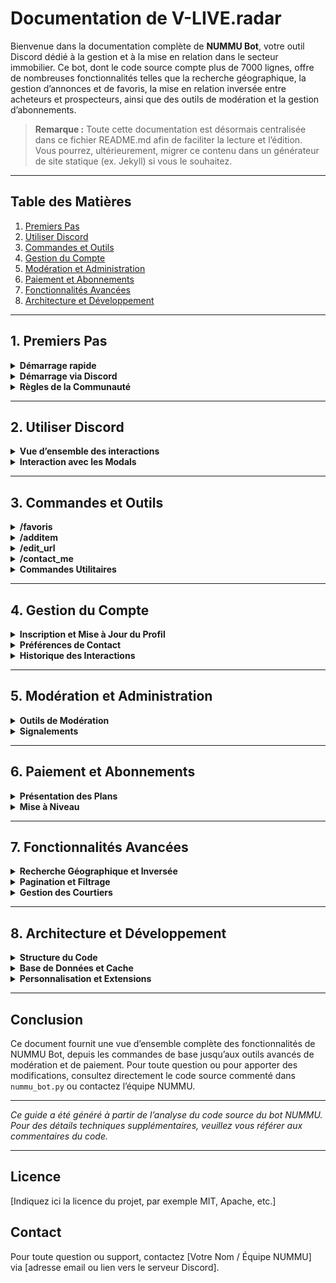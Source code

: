# Documentation de V-LIVE.radar

Bienvenue dans la documentation complète de **NUMMU Bot**, votre outil Discord dédié à la gestion et à la mise en relation dans le secteur immobilier. Ce bot, dont le code source compte plus de 7000 lignes, offre de nombreuses fonctionnalités telles que la recherche géographique, la gestion d’annonces et de favoris, la mise en relation inversée entre acheteurs et prospecteurs, ainsi que des outils de modération et la gestion d’abonnements.

> **Remarque :** Toute cette documentation est désormais centralisée dans ce fichier README.md afin de faciliter la lecture et l’édition. Vous pourrez, ultérieurement, migrer ce contenu dans un générateur de site statique (ex. Jekyll) si vous le souhaitez.

---

## Table des Matières

1. [Premiers Pas](#1-premiers-pas)
2. [Utiliser Discord](#2-utiliser-discord)
3. [Commandes et Outils](#3-commandes-et-outils)
4. [Gestion du Compte](#4-gestion-du-compte)
5. [Modération et Administration](#5-modération-et-administration)
6. [Paiement et Abonnements](#6-paiement-et-abonnements)
7. [Fonctionnalités Avancées](#7-fonctionnalités-avancées)
8. [Architecture et Développement](#8-architecture-et-développement)

---

## 1. Premiers Pas

<details>
  <summary><strong>Démarrage rapide</strong></summary>

  - **Invitation & Configuration :**  
    Pour commencer, invitez NUMMU Bot sur votre serveur Discord en utilisant l’URL d’invitation fournie dans la documentation interne.  
    Configurez ensuite les paramètres essentiels (ID du serveur, salons dédiés, rôles administratifs, etc.) dans le fichier de configuration `settings.py`.

  - **Installation des Dépendances :**  
    Le bot utilise notamment :
    - `discord.py` pour les interactions Discord (commandes classiques et slash),
    - `motor` (AsyncIOMotorClient) pour l’accès à MongoDB,
    - `cachetools` pour le caching avec TTL,
    - `aiohttp`, `asyncio` et d’autres modules standards.
    
    Assurez-vous d’installer les dépendances via pip (par exemple via un fichier `requirements.txt`).
    
</details>

<details>
  <summary><strong>Démarrage via Discord</strong></summary>

  - **Synchronisation des Commandes :**  
    Lors du démarrage, le bot synchronise ses commandes slash sur le serveur (via la méthode `setup_hook`).  
    Cela permet d’utiliser les commandes telles que `/favoris`, `/additem`, etc.

</details>

<details>
  <summary><strong>Règles de la Communauté</strong></summary>

  - **Consignes d’utilisation :**  
    Veillez à respecter les règles de modération, à signaler les annonces non conformes et à configurer vos préférences de contact en fonction de vos besoins.

</details>

---

## 2. Utiliser Discord

<details>
  <summary><strong>Vue d’ensemble des interactions</strong></summary>

  NUMMU Bot offre une riche palette d’interactions :
  - **Commandes Slash et Textuelles :**  
    - `/favoris` : Gérer vos annonces favorites (ajouter, retirer, consulter en pagination).
    - `/additem` : Ajouter une annonce en fournissant une URL et d’autres informations via un formulaire (Modal).
    - `/edit_url` : Pour les modérateurs, rechercher et modifier une annonce existante.
    - `/contact_me` : Choisir de recevoir ou non des demandes de contact de la part de prospecteurs.
    - `/nummuhelp` : Afficher l’aide et la liste des commandes disponibles.
    
  - **Boutons et Menus :**  
    Le bot utilise intensivement les vues interactives basées sur des boutons et des sélecteurs (menus déroulants) pour :
    - Ajouter/retirer une annonce des favoris.
    - Afficher des informations complémentaires (via le bouton "Supplément d'info.").
    - Naviguer dans des listes paginées (annonces, courtiers, acheteurs).
    - Lancer des recherches spécifiques (en géolocalisant une adresse, en filtrant par prix, etc.).
    
</details>

<details>
  <summary><strong>Interaction avec les Modals</strong></summary>

  - **Formulaires de saisie :**  
    Les modals (ex. `AddItemModalSingle`, `EditBasicModal`, `EditAdvancedModal`, `ContactBuyerModal`) permettent à l’utilisateur de renseigner des informations complémentaires telles que :
    - Le prix, l’adresse, l’image, le téléphone et la description pour une annonce.
    - Les préférences de contact et les détails pour la mise en relation.

  - **Validation et retour d’information :**  
    Chaque modal vérifie la validité des données saisies et enregistre les informations dans la base de données MongoDB.
    
</details>

---

## 3. Commandes et Outils

<details>
  <summary><strong>/favoris</strong></summary>

  - **Description :**  
    Affiche la liste des annonces favorites de l’utilisateur sous forme paginée.  
    Vous pouvez naviguer entre les pages et accéder aux détails ou supprimer un favori via des boutons interactifs.
    
</details>

<details>
  <summary><strong>/additem</strong></summary>

  - **Description :**  
    Permet d’ajouter une nouvelle annonce via son URL.  
  - **Fonctionnement :**  
    - Vérifie si l’URL est déjà présente (pour éviter les doublons).
    - Si l’annonce n’existe pas, ouvre un modal de saisie pré-rempli où vous pouvez compléter le prix, l’adresse, le téléphone, etc.
    - Une fois soumis, la demande est envoyée dans le canal de modération pour validation.
    
</details>

<details>
  <summary><strong>/edit_url</strong></summary>

  - **Description :**  
    Réservé aux modérateurs.  
    Recherche une annonce par URL dans l’ensemble des collections et propose des options pour modifier (édition basique ou avancée) ou supprimer l’annonce.
    
</details>

<details>
  <summary><strong>/contact_me</strong></summary>

  - **Description :**  
    Permet à l’utilisateur de choisir s’il souhaite être contacté par des prospecteurs immobiliers.  
  - **Fonctionnement :**  
    Affiche un embed avec deux boutons (« Me rendre joignable » et « Ne pas être contacté ») qui mettent à jour votre paramètre `trackingsearch` dans la base.
    
</details>

<details>
  <summary><strong>Commandes Utilitaires</strong></summary>

  - **/nummuhelp :** Affiche l’aide détaillée du bot.  
  - **/login :** Fournit le lien vers l’espace client (login).  
  - **/purge, /nummupurge, cleardm :** Permettent de supprimer des messages dans un salon ou en messages privés (DM) du bot.
    
</details>

---

## 4. Gestion du Compte

<details>
  <summary><strong>Inscription et Mise à Jour du Profil</strong></summary>

  - **Enregistrement automatique :**  
    Lors de votre première interaction, NUMMU vérifie si votre profil existe dans la collection MongoDB (`user_vlive_qc`).  
    Si non, un nouveau document est créé avec vos informations de base (ID Discord, pseudo, date d’inscription, etc.).

  - **Mise à jour continue :**  
    À chaque interaction, vos informations (rôles, serveur, etc.) sont mises à jour via la fonction `update_discord_user_client_info`.
    
</details>

<details>
  <summary><strong>Préférences de Contact</strong></summary>

  - **Paramètre `trackingsearch` :**  
    Ce paramètre détermine si vous acceptez d’être contacté par des prospecteurs.  
    La commande `/contact_me` et la vue associée vous permettent de le modifier facilement.
    
</details>

<details>
  <summary><strong>Historique des Interactions</strong></summary>

  - **Enregistrement des actions :**  
    Les actions effectuées (ajout aux favoris, vues d’annonces, demandes de contact) sont enregistrées dans votre document utilisateur, ce qui permet une recherche inversée pour identifier des acheteurs potentiels.
    
</details>

---

## 5. Modération et Administration

<details>
  <summary><strong>Outils de Modération</strong></summary>

  - **Commandes réservées :**  
    La commande `/edit_url` est accessible uniquement aux modérateurs et permet d’éditer ou de supprimer des annonces.
  - **Vues interactives pour modération :**  
    Des vues telles que `ModSignalView` permettent aux modérateurs de gérer les signalements d’annonces en mettant à jour le statut (ex. « Vendu », « Inactif », « Doublon », « Autre »).
  - **Modals d’édition :**  
    Deux niveaux d’édition sont proposés :
    - **Basique** (édition de champs essentiels comme le prix, l’adresse, l’image)
    - **Avancé** (édition du document entier en JSON brut)
    
</details>

<details>
  <summary><strong>Signalements</strong></summary>

  - **Processus de signalement :**  
    Lorsqu’un utilisateur clique sur le bouton **"Signaler"**, un modal (`DetailSignalModal`) s’ouvre pour préciser la raison du signalement.  
    Le bot enregistre ensuite l’action côté utilisateur et côté annonce (pour permettre la recherche inversée).
    
</details>

---

## 6. Paiement et Abonnements

<details>
  <summary><strong>Présentation des Plans</strong></summary>

  NUMMU Bot propose plusieurs plans d’abonnement :
  - **FREEMIUM** – Accès de base sur le serveur public (gratuit).
  - **PREMIUM** – Serveur privé, accès aux réseaux professionnels et options avancées.
  - **PLATINUM** – Inclus PREMIUM avec fonctionnalités supplémentaires (conférences, support en visio, etc.).
  - **PROFESSIONNEL** – Destiné aux prospecteurs, avec outils de mise en relation et diffusion multimédia.
  - **SIGNATURE** – Le plan le plus complet incluant des options de streaming en direct et de pay‑per‑view.

  Chaque plan (sauf FREEMIUM) dispose de liens de souscription (mensuel, annuel, etc.) et de tarifs spécifiques.
  
</details>

<details>
  <summary><strong>Mise à Niveau</strong></summary>

  - **Bouton et Commande NUMMU :**  
    Le bouton **NUMMU** et la commande `/nummu` affichent votre abonnement actuel et vous proposent des options de mise à niveau via des embeds interactifs et la vue `SubscriptionPaginationView`.
    
</details>

---

## 7. Fonctionnalités Avancées

<details>
  <summary><strong>Recherche Géographique et Inversée</strong></summary>

  - **Géocodage :**  
    Le bot interroge l’API Nominatim (OpenStreetMap) pour convertir une adresse en coordonnées, permettant ainsi de rechercher des annonces dans un rayon défini.
  - **Recherche inversée :**  
    En analysant l’historique des interactions (favoris, vues) sur chaque annonce, NUMMU identifie des acheteurs potentiels et permet aux prospecteurs de les contacter.
    
</details>

<details>
  <summary><strong>Pagination et Filtrage</strong></summary>

  - **Vues paginées :**  
    Les listes d’annonces, de courtiers et d’acheteurs sont présentées sous forme paginée avec des boutons « Précédent » et « Suivant ».
  - **Filtres interactifs :**  
    Des menus déroulants (dans les vues comme `SearchView` ou `BrokersFilterView`) vous permettent de filtrer les résultats par annonceur, type de profil, rayon de recherche, langue, etc.
    
</details>

<details>
  <summary><strong>Gestion des Courtiers</strong></summary>

  - **BrokersPaginationView :**  
    Une vue dédiée présente les courtiers immobiliers à proximité, avec des options pour filtrer par langue et par type de courtage.
    
</details>

---

## 8. Architecture et Développement

<details>
  <summary><strong>Structure du Code</strong></summary>

  Le code de NUMMU Bot est organisé en plusieurs modules pour faciliter la maintenance et l’extension :

  - **nummu_bot.py** : Fichier principal qui initialise le bot, configure les intents et synchronise les commandes.
  - **Fonctions Utilitaires** : Contient les outils pour le géocodage, le nettoyage des adresses, le calcul de distances (fonction haversine), la normalisation des URL, etc.
  - **Gestion de la Base de Données** : Utilisation de MongoDB via `motor` pour stocker les documents utilisateurs, annonces, signalements et historiques d’actions.
  - **Vues et Modals** : Classes basées sur `discord.ui.View` et `discord.ui.Modal` pour gérer les interactions (favoris, édition, recherche, signalement, abonnements, etc.).
  - **Gestion des Abonnements** : Les plans d’abonnement sont définis dans une structure (variable `SUBSCRIPTION_PLANS`), et des vues interactives permettent de naviguer dans ces options.
    
</details>

<details>
  <summary><strong>Base de Données et Cache</strong></summary>

  - **MongoDB :**  
    Le bot stocke les informations utilisateur dans la collection `user_vlive_qc` et les annonces dans plusieurs collections (selon la source, par exemple `centris_full`, `kijiji_full`, etc.).
  - **Caching :**  
    Un cache en mémoire (via `cachetools.TTLCache`) est utilisé pour optimiser certaines requêtes et limiter le nombre d’appels aux API externes (ex. géocodage).
    
</details>

<details>
  <summary><strong>Personnalisation et Extensions</strong></summary>

  - **Modularité :**  
    Le code est conçu de façon modulaire pour vous permettre d’ajouter de nouvelles fonctionnalités ou de modifier les interactions existantes.
  - **Intégration externe :**  
    Le bot interagit avec des services externes (Nominatim pour le géocodage, Discord pour les interactions, etc.) et peut être étendu pour intégrer d’autres APIs si nécessaire.
    
</details>

---

## Conclusion

Ce document fournit une vue d’ensemble complète des fonctionnalités de NUMMU Bot, depuis les commandes de base jusqu’aux outils avancés de modération et de paiement. Pour toute question ou pour apporter des modifications, consultez directement le code source commenté dans `nummu_bot.py` ou contactez l’équipe NUMMU.

---

*Ce guide a été généré à partir de l’analyse du code source du bot NUMMU. Pour des détails techniques supplémentaires, veuillez vous référer aux commentaires du code.*

---

## Licence

[Indiquez ici la licence du projet, par exemple MIT, Apache, etc.]

## Contact

Pour toute question ou support, contactez [Votre Nom / Équipe NUMMU] via [adresse email ou lien vers le serveur Discord].
